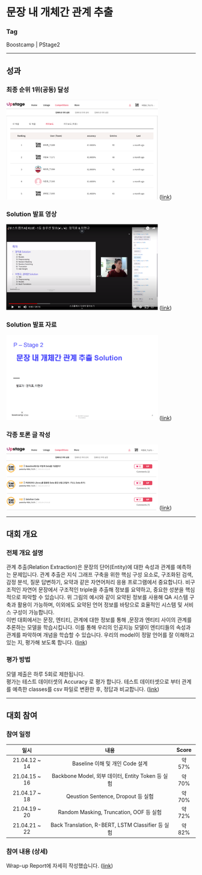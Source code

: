 # 문장 내 개체간 관계 추출

### Tag
Boostcamp | PStage2

___

## 성과

### 최종 순위 1위(공동) 달성  
<img alt="ranking" src="./img/KLUE_Ranking.png"  width="80%" height="50%"> ([link](http://boostcamp.stages.ai/competitions/4/leaderboard))  

### Solution 발표 영상
<img alt="announcement" src="./img/KLUE_Announcement.png"  width="80%" height="50%"> ([link](https://youtu.be/oVjd4vBidog))  

### Solution 발표 자료
<img alt="PPT" src="./img/KLUE_PPT.png"  width="80%" height="50%"> ([link](https://github.com/bcaitech1/p2-klue-LeeHyeonKyu/tree/main/etc/KLUE_Solution.pdf))  

### 각종 토론 글 작성  
<img alt="discussion" src="./img/KLUE_Discussion.png"  width="80%" height="50%"> ([link](http://boostcamp.stages.ai/competitions/4/discussion?sort=4&page=1))  

___

## 대회 개요

### 전체 개요 설명
관계 추출(Relation Extraction)은 문장의 단어(Entity)에 대한 속성과 관계를 예측하는 문제입니다. 관계 추출은 지식 그래프 구축을 위한 핵심 구성 요소로, 구조화된 검색, 감정 분석, 질문 답변하기, 요약과 같은 자연어처리 응용 프로그램에서 중요합니다. 비구조적인 자연어 문장에서 구조적인 triple을 추출해 정보를 요약하고, 중요한 성분을 핵심적으로 파악할 수 있습니다.
위 그림의 예시와 같이 요약된 정보를 사용해 QA 시스템 구축과 활용이 가능하며, 이외에도 요약된 언어 정보를 바탕으로 효율적인 시스템 및 서비스 구성이 가능합니다.  
이번 대회에서는 문장, 엔티티, 관계에 대한 정보를 통해 ,문장과 엔티티 사이의 관계를 추론하는 모델을 학습시킵니다. 이를 통해 우리의 인공지능 모델이 엔티티들의 속성과 관계를 파악하며 개념을 학습할 수 있습니다. 우리의 model이 정말 언어를 잘 이해하고 있는 지, 평가해 보도록 합니다. 
([link](http://boostcamp.stages.ai/competitions/4/overview/description))  

### 평가 방법  
모델 제출은 하루 5회로 제한됩니다.  
평가는 테스트 데이터셋의 Accuracy 로 평가 합니다. 테스트 데이터셋으로 부터 관계를 예측한 classes를 csv 파일로 변환한 후, 정답과 비교합니다. 
([link](http://boostcamp.stages.ai/competitions/4/overview/description))  

___

## 대회 참여

### 참여 일정
| 일시 | 내용 | Score |  
|:--:|:--:|:--:|
|21.04.12 ~ 14| Baseline 이해 및 개인 Code 설계 | 약 57% |
|21.04.15 ~ 16| Backbone Model, 외부 데이터, Entity Token 등 실험 | 약 70% |
|21.04.17 ~ 18| Qeustion Sentence, Dropout 등 실험 | 약 70% |
|21.04.19 ~ 20| Random Masking, Truncation, OOF 등 실험 | 약 72% |
|21.04.21 ~ 22| Back Translation, R-BERT, LSTM Classifier 등 실험 | 약 82% |

### 참여 내용 (상세)
Wrap-up Report에 자세히 작성했습니다. 
([link](https://github.com/bcaitech1/p2-klue-LeeHyeonKyu/blob/main/etc/wrap_up_report.pdf))  

